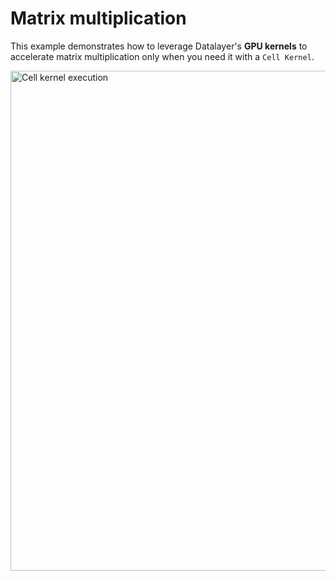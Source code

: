 # Matrix multiplication

This example demonstrates how to leverage Datalayer's **GPU kernels** to accelerate matrix multiplication only when you need it with a `Cell Kernel`.

<img alt="Cell kernel execution" src="https://assets.datalayer.tech/examples/cell-picker.gif" width="800" />
